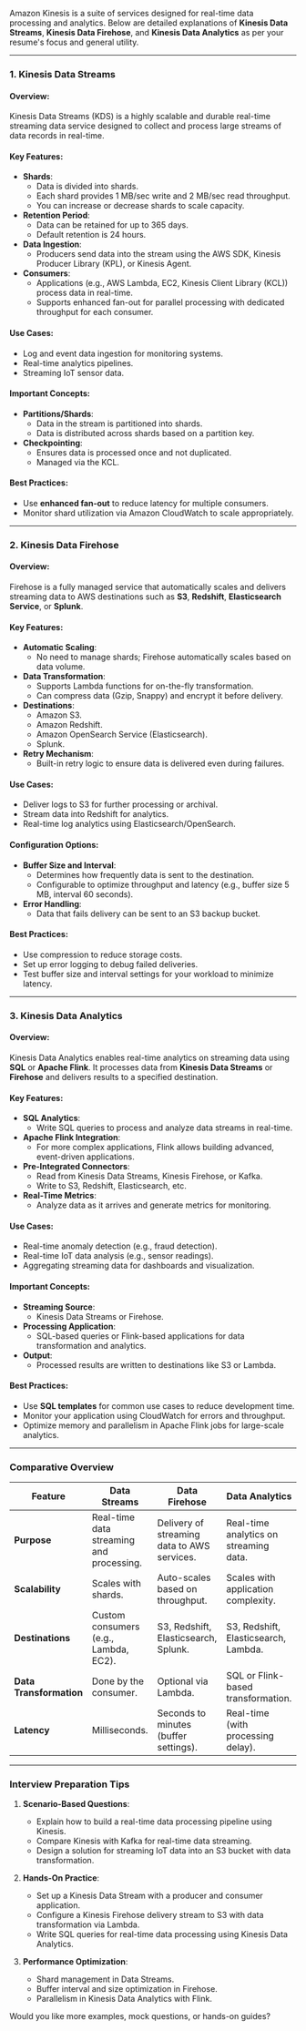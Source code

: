 Amazon Kinesis is a suite of services designed for real-time data processing and analytics. Below are detailed explanations of **Kinesis Data Streams**, **Kinesis Data Firehose**, and **Kinesis Data Analytics** as per your resume's focus and general utility.

---

### **1. Kinesis Data Streams**
#### **Overview**:
Kinesis Data Streams (KDS) is a highly scalable and durable real-time streaming data service designed to collect and process large streams of data records in real-time.

#### **Key Features**:
- **Shards**:
  - Data is divided into shards.
  - Each shard provides 1 MB/sec write and 2 MB/sec read throughput.
  - You can increase or decrease shards to scale capacity.
- **Retention Period**:
  - Data can be retained for up to 365 days.
  - Default retention is 24 hours.
- **Data Ingestion**:
  - Producers send data into the stream using the AWS SDK, Kinesis Producer Library (KPL), or Kinesis Agent.
- **Consumers**:
  - Applications (e.g., AWS Lambda, EC2, Kinesis Client Library (KCL)) process data in real-time.
  - Supports enhanced fan-out for parallel processing with dedicated throughput for each consumer.

#### **Use Cases**:
- Log and event data ingestion for monitoring systems.
- Real-time analytics pipelines.
- Streaming IoT sensor data.

#### **Important Concepts**:
- **Partitions/Shards**:
  - Data in the stream is partitioned into shards.
  - Data is distributed across shards based on a partition key.
- **Checkpointing**:
  - Ensures data is processed once and not duplicated.
  - Managed via the KCL.

#### **Best Practices**:
- Use **enhanced fan-out** to reduce latency for multiple consumers.
- Monitor shard utilization via Amazon CloudWatch to scale appropriately.

---

### **2. Kinesis Data Firehose**
#### **Overview**:
Firehose is a fully managed service that automatically scales and delivers streaming data to AWS destinations such as **S3**, **Redshift**, **Elasticsearch Service**, or **Splunk**.

#### **Key Features**:
- **Automatic Scaling**:
  - No need to manage shards; Firehose automatically scales based on data volume.
- **Data Transformation**:
  - Supports Lambda functions for on-the-fly transformation.
  - Can compress data (Gzip, Snappy) and encrypt it before delivery.
- **Destinations**:
  - Amazon S3.
  - Amazon Redshift.
  - Amazon OpenSearch Service (Elasticsearch).
  - Splunk.
- **Retry Mechanism**:
  - Built-in retry logic to ensure data is delivered even during failures.

#### **Use Cases**:
- Deliver logs to S3 for further processing or archival.
- Stream data into Redshift for analytics.
- Real-time log analytics using Elasticsearch/OpenSearch.

#### **Configuration Options**:
- **Buffer Size and Interval**:
  - Determines how frequently data is sent to the destination.
  - Configurable to optimize throughput and latency (e.g., buffer size 5 MB, interval 60 seconds).
- **Error Handling**:
  - Data that fails delivery can be sent to an S3 backup bucket.

#### **Best Practices**:
- Use compression to reduce storage costs.
- Set up error logging to debug failed deliveries.
- Test buffer size and interval settings for your workload to minimize latency.

---

### **3. Kinesis Data Analytics**
#### **Overview**:
Kinesis Data Analytics enables real-time analytics on streaming data using **SQL** or **Apache Flink**. It processes data from **Kinesis Data Streams** or **Firehose** and delivers results to a specified destination.

#### **Key Features**:
- **SQL Analytics**:
  - Write SQL queries to process and analyze data streams in real-time.
- **Apache Flink Integration**:
  - For more complex applications, Flink allows building advanced, event-driven applications.
- **Pre-Integrated Connectors**:
  - Read from Kinesis Data Streams, Kinesis Firehose, or Kafka.
  - Write to S3, Redshift, Elasticsearch, etc.
- **Real-Time Metrics**:
  - Analyze data as it arrives and generate metrics for monitoring.

#### **Use Cases**:
- Real-time anomaly detection (e.g., fraud detection).
- Real-time IoT data analysis (e.g., sensor readings).
- Aggregating streaming data for dashboards and visualization.

#### **Important Concepts**:
- **Streaming Source**:
  - Kinesis Data Streams or Firehose.
- **Processing Application**:
  - SQL-based queries or Flink-based applications for data transformation and analytics.
- **Output**:
  - Processed results are written to destinations like S3 or Lambda.

#### **Best Practices**:
- Use **SQL templates** for common use cases to reduce development time.
- Monitor your application using CloudWatch for errors and throughput.
- Optimize memory and parallelism in Apache Flink jobs for large-scale analytics.

---

### **Comparative Overview**

| **Feature**                | **Data Streams**                          | **Data Firehose**                       | **Data Analytics**                     |
|----------------------------|------------------------------------------|----------------------------------------|---------------------------------------|
| **Purpose**                | Real-time data streaming and processing. | Delivery of streaming data to AWS services. | Real-time analytics on streaming data. |
| **Scalability**            | Scales with shards.                      | Auto-scales based on throughput.        | Scales with application complexity.    |
| **Destinations**           | Custom consumers (e.g., Lambda, EC2).   | S3, Redshift, Elasticsearch, Splunk.   | S3, Redshift, Elasticsearch, Lambda.  |
| **Data Transformation**    | Done by the consumer.                   | Optional via Lambda.                   | SQL or Flink-based transformation.    |
| **Latency**                | Milliseconds.                           | Seconds to minutes (buffer settings).  | Real-time (with processing delay).     |

---

### **Interview Preparation Tips**
1. **Scenario-Based Questions**:
   - Explain how to build a real-time data processing pipeline using Kinesis.
   - Compare Kinesis with Kafka for real-time data streaming.
   - Design a solution for streaming IoT data into an S3 bucket with data transformation.

2. **Hands-On Practice**:
   - Set up a Kinesis Data Stream with a producer and consumer application.
   - Configure a Kinesis Firehose delivery stream to S3 with data transformation via Lambda.
   - Write SQL queries for real-time data processing using Kinesis Data Analytics.

3. **Performance Optimization**:
   - Shard management in Data Streams.
   - Buffer interval and size optimization in Firehose.
   - Parallelism in Kinesis Data Analytics with Flink.

Would you like more examples, mock questions, or hands-on guides?